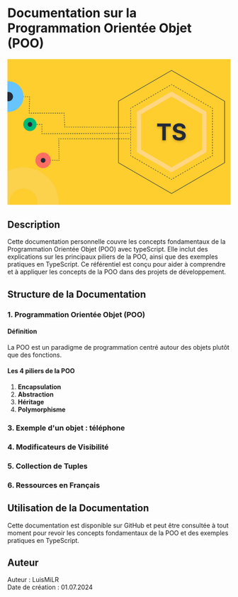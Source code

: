 # Documentation sur la Programmation Orientée Objet (POO)

![Oop Logo](images/oop_logo.png)

## Description

Cette documentation personnelle couvre les concepts fondamentaux de la Programmation Orientée Objet (POO) avec typeScript. Elle inclut des explications sur les principaux piliers de la POO, ainsi que des exemples pratiques en TypeScript. Ce référentiel est conçu pour aider à comprendre et à appliquer les concepts de la POO dans des projets de développement.

## Structure de la Documentation

### 1. Programmation Orientée Objet (POO)

#### Définition

La POO est un paradigme de programmation centré autour des objets plutôt que des fonctions.

#### Les 4 piliers de la POO

1. **Encapsulation**
2. **Abstraction**
3. **Héritage**
4. **Polymorphisme**


### 3. Exemple d'un objet : téléphone

### 4. Modificateurs de Visibilité

### 5. Collection de Tuples

### 6. Ressources en Français

## Utilisation de la Documentation

Cette documentation est disponible sur GitHub et peut être consultée à tout moment pour revoir les concepts fondamentaux de la POO et des exemples pratiques en TypeScript.

## Auteur

Auteur : LuisMiLR  
Date de création : 01.07.2024
